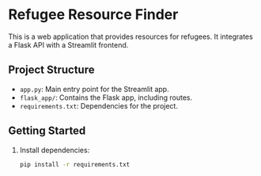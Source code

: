 # Refugee Resource Finder

This is a web application that provides resources for refugees. It integrates a Flask API with a Streamlit frontend.

## Project Structure

- `app.py`: Main entry point for the Streamlit app.
- `flask_app/`: Contains the Flask app, including routes.
- `requirements.txt`: Dependencies for the project.

## Getting Started

1. Install dependencies:
   ```bash
   pip install -r requirements.txt
